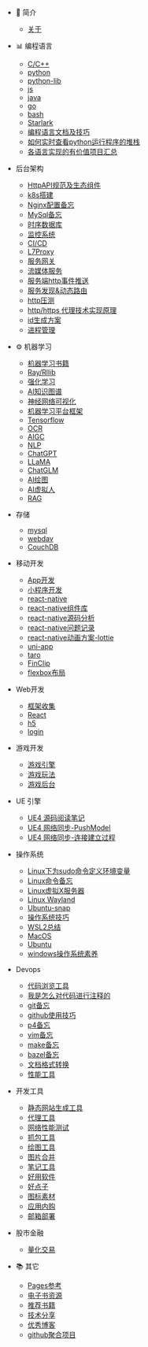 - 📔 简介

  - [关于](README.md)

- 📊 编程语言
  - [C/C++](_posts/lang_cpp.md)
  - [python](_posts/lang_python.md)
  - [python-lib](_posts/python_lib.md)
  - [js](_posts/lang_js.md)
  - [java](_posts/lang_java.md)
  - [go](_posts/lang_go.md)
  - [bash](_posts/bash.md)
  - [Starlark](_posts/starlark.md)
  - [编程语言文档及技巧](_posts/2022-06-09-program_lang_doc.md)
  - [如何实时查看python运行程序的堆栈](_posts/how_python_stack.md)
  - [各语言实现的有价值项目汇总](_posts/lang_proj.md)
  
- 后台架构
  - [HttpAPI规范及生态组件](_posts/api_spec.md)
  - [k8s搭建](_posts/2022-05-29-k8s搭建.md)
  - [Nginx配置备忘](_posts/2022-05-29-Nginx配置教程.md)
  - [MySql备忘](_posts/2022-06-01-MySql.md)
  - [时序数据库](_posts/time_series_db.md)
  - [监控系统](_posts/monitor_system.md)
  - [CI/CD](_posts/ci-cd.md)
  - [L7Proxy](_posts/L7Proxy.md)
  - [服务网关](_posts/service_gateway.md)
  - [流媒体服务](_posts/rtmp_server.md)
  - [服务端http事件推送](_posts/http_service_event.md)
  - [服务发现&动态路由](_posts/service_discovery_and_route.md)
  - [http压测](_posts/http_benchmark.md)
  - [http/https 代理技术实现原理](_posts/http_proxy.md)
  - [id生成方案](_posts/id_gen.md)
  - [进程管理](_posts/proc_manage.md)
  
- ⚙️ 机器学习
  - [机器学习书籍](_posts/2022-06-10-ml_books.md)
  - [Ray/Rllib](_posts/2022-06-07-ray-rllib.md)
  - [强化学习](_posts/rl.md)
  - [AI知识图谱](_posts/ai_knownage_graph.md)
  - [神经网络可视化](_posts/nn-vis.md)
  - [机器学习平台框架](_posts/ml_platform.md)
  - [Tensorflow](_posts/tensorflow.md)
  - [OCR](_posts/ocr.md)
  - [AIGC](_posts/aigc.md)
  - [NLP](_posts/nlp.md)
  - [ChatGPT](https://github.com/erikluo/good_idea/blob/main/chatgpt.md)
  - [LLaMA](https://github.com/erikluo/good_idea/blob/main/llama.md)
  - [ChatGLM](_posts/chatglm.md)
  - [AI绘图](https://github.com/erikluo/good_idea/blob/main/ai_draw.md)
  - [AI虚拟人](https://github.com/erikluo/good_idea/blob/main/virtual_character.md)
  - [RAG](_posts/rag.md)
 
- 存储
  - [mysql](_posts/mysql.md)
  - [webdav](_posts/webdav.md)
  - [CouchDB](_posts/CouchDB.md)
    
- 移动开发
  - [App开发](https://github.com/erikluo/good_idea/blob/main/app_dev.md)
  - [小程序开发](https://github.com/erikluo/good_idea/blob/main/miniprog_dev.md)
  - [react-native](_posts/react-native.md)
  - [react-native组件库](_posts/react-native-component.md)
  - [react-native源码分析](_posts/react-native-parse.md)
  - [react-native问题记录](_posts/react-native-problem.md)
  - [react-native动画方案-lottie](_posts/lottie.md)
  - [uni-app](_posts/uni-app.md)
  - [taro](_posts/taro.md)
  - [FinClip](_posts/finclip.md)
  - [flexbox布局](_posts/flexbox.md)

- Web开发
  - [框架收集](_posts/web_framwork.md)
  - [React](_posts/react.md)
  - [h5](_posts/h5.md)
  - [login](_posts/login.md)

- 游戏开发
  - [游戏引擎](_posts/2022-06-05-game_engine.md)
  - [游戏玩法](_posts/game_play.md)
  - [游戏后台](_posts/game_server.md)

- UE 引擎
  - [UE4 源码阅读笔记](_posts/ue4-code-review.md)
  - [UE4 网络同步-PushModel](_posts/ue4-network-pushmodel.md)
  - [UE4 网络同步-连接建立过程](_posts/ue4-network-connection.md)

- 操作系统
  - [Linux下为sudo命令定义环境变量](_posts/2022-05-30-Linux下为sudo命令定义环境变量.md)
  - [Linux命令备忘](_posts/2022-06-05-linux_cmd.md)
  - [Linux虚拟X服务器](_posts/virtual_xserver.md)
  - [Linux Wayland](_posts/linux_wayland.md)
  - [Ubuntu-snap](_posts/ubuntu-snap.md)
  - [操作系统技巧](_posts/2022-06-14-os_helper.md)
  - [WSL2总结](_posts/win-wsl2.md)
  - [MacOS](_posts/macos.md)
  - [Ubuntu](_posts/ubuntu.md)
  - [windows操作系统素养](_posts/windows-os-literacy.md)

- Devops
  - [代码浏览工具](_posts/2022-06-05-code_in_sight.md)
  - [我是怎么对代码进行注释的](_posts/how-to-code-notes.md)
  - [git备忘](_posts/2022-06-05-git_usage.md)
  - [github使用技巧](_posts/github_skills.md)
  - [p4备忘](_posts/p4_usage.md)
  - [vim备忘](_posts/2022-06-05-vim_conf.md)
  - [make备忘](_posts/make_usage.md)
  - [bazel备忘](_posts/bazel_usage.md)
  - [文档格式转换](_posts/doc_convert.md)
  - [性能工具](_posts/perf_tools.md)

- 开发工具
  - [静态网站生成工具](_posts/2022-05-29-静态网站生成工具.md)
  - [代理工具](_posts/2022-06-02-proxy_tools.md)
  - [网络性能测试](_posts/network_perf.md)
  - [抓包工具](_posts/packet_cap_tool.md)
  - [绘图工具](_posts/draw_tools.md)
  - [图片合并](_posts/image_merge.md)
  - [笔记工具](_posts/note_tools.md)
  - [好用软件](_posts/good_soft.md)
  - [好点子](https://github.com/erikluo/good_idea/blob/main/README.md)
  - [图标素材](https://github.com/erikluo/good_idea/blob/main/icon_design.md)
  - [应用内购](https://github.com/erikluo/good_idea/blob/main/iap.md)
  - [邮箱部署](https://github.com/erikluo/good_idea/blob/main/mail_deploy.md)
- 股市金融
  - [量化交易](https://github.com/erikluo/good_idea/blob/main/stock_trader.md)
  
- 📚 其它
  - [Pages参考](_posts/2022-05-28-my_first.md)
  - [电子书资源](_posts/ebooks.md)
  - [推荐书籍](_posts/recommand_books.md)
  - [技术分享](_posts/tech_share.md)
  - [优秀博客](_posts/good_blog.md)
  - [github聚合项目](_posts/github_daily.md)

